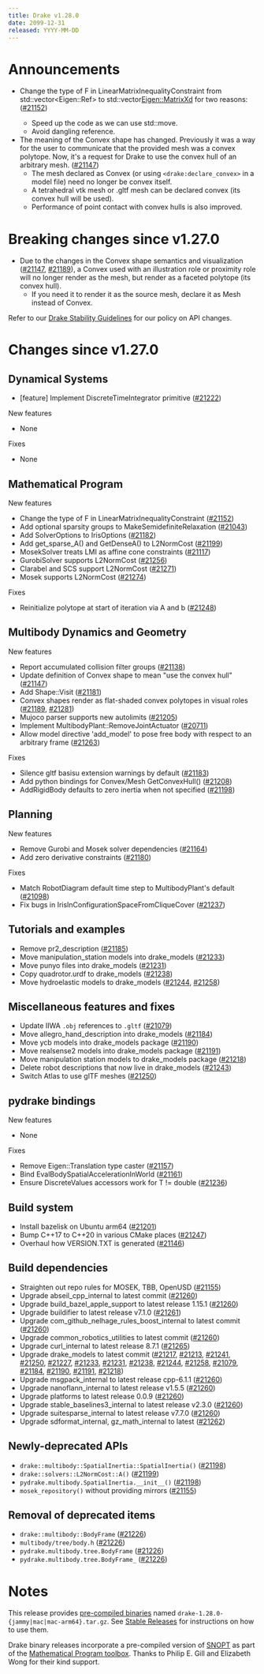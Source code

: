 ```yaml
---
title: Drake v1.28.0
date: 2099-12-31
released: YYYY-MM-DD
---
```


# Announcements

* Change the type of F in LinearMatrixInequalityConstraint from std::vector<Eigen::Ref<const Eigen::MatrixXd>> to std::vector<Eigen::MatrixXd> for two reasons: ([#21152][_#21152])
  * Speed up the code as we can use std::move.
  * Avoid dangling reference.
* The meaning of the Convex shape has changed. Previously it was a way for the user to communicate that the provided mesh was a convex polytope. Now, it's a request for Drake to use the convex hull of an arbitrary mesh. ([#21147][_#21147])
  * The mesh declared as Convex (or using `<drake:declare_convex>` in a model file) need no longer be convex itself.
  * A tetrahedral vtk mesh or .gltf mesh can be declared convex (its convex hull will be used).
  * Performance of point contact with convex hulls is also improved.

# Breaking changes since v1.27.0

* Due to the changes in the Convex shape semantics and visualization ([#21147][_#21147], [#21189][_#21189]), a Convex used with an illustration role or proximity role will no longer render as the mesh, but render as a faceted polytope (its convex hull).
  * If you need it to render it as the source mesh, declare it as Mesh instead of Convex.

Refer to our [Drake Stability Guidelines](/stable.html) for our policy
on API changes.

# Changes since v1.27.0

## Dynamical Systems

<!-- <relnotes for systems go here> -->

* [feature] Implement DiscreteTimeIntegrator primitive ([#21222][_#21222])

New features

* None

Fixes

* None

## Mathematical Program

<!-- <relnotes for solvers go here> -->

New features

* Change the type of F in LinearMatrixInequalityConstraint ([#21152][_#21152])
* Add optional sparsity groups to MakeSemidefiniteRelaxation ([#21043][_#21043])
* Add SolverOptions to IrisOptions ([#21182][_#21182])
* Add get_sparse_A() and GetDenseA() to L2NormCost ([#21199][_#21199])
* MosekSolver treats LMI as affine cone constraints ([#21117][_#21117])
* GurobiSolver supports L2NormCost ([#21256][_#21256])
* Clarabel and SCS support L2NormCost ([#21271][_#21271])
* Mosek supports L2NormCost ([#21274][_#21274])

Fixes

* Reinitialize polytope at start of iteration via A and b ([#21248][_#21248])

## Multibody Dynamics and Geometry

<!-- <relnotes for geometry,multibody go here> -->


New features

* Report accumulated collision filter groups ([#21138][_#21138])
* Update definition of Convex shape to mean "use the convex hull" ([#21147][_#21147])
* Add Shape::Visit ([#21181][_#21181])
* Convex shapes render as flat-shaded convex polytopes in visual roles ([#21189][_#21189], [#21281][_#21281]) 
* Mujoco parser supports new autolimits ([#21205][_#21205]) 
* Implement MultibodyPlant::RemoveJointActuator ([#20711][_#20711])
* Allow model directive 'add_model' to pose free body with respect to an arbitrary frame ([#21263][_#21263]) 

Fixes

* Silence gltf basisu extension warnings by default ([#21183][_#21183])
* Add python bindings for Convex/Mesh GetConvexHull() ([#21208][_#21208])
* AddRigidBody defaults to zero inertia when not specified ([#21198][_#21198])


## Planning

<!-- <relnotes for planning go here> -->

New features

* Remove Gurobi and Mosek solver dependencies ([#21164][_#21164])
* Add zero derivative constraints ([#21180][_#21180])

Fixes

* Match RobotDiagram default time step to MultibodyPlant's default ([#21098][_#21098])
* Fix bugs in IrisInConfigurationSpaceFromCliqueCover ([#21237][_#21237])


## Tutorials and examples

<!-- <relnotes for examples,tutorials go here> -->

* Remove pr2_description ([#21185][_#21185])
* Move manipulation_station models into drake_models ([#21233][_#21233])
* Move punyo files into drake_models ([#21231][_#21231])
* Copy quadrotor.urdf to drake_models ([#21238][_#21238])
* Move hydroelastic models to drake_models ([#21244][_#21244], [#21258][_#21258])


## Miscellaneous features and fixes

<!-- <relnotes for common,math,lcm,lcmtypes,manipulation,perception,visualization go here> -->

* Update IIWA `.obj` references to `.gltf` ([#21079][_#21079]) 
* Move allegro_hand_description into drake_models ([#21184][_#21184])
* Move ycb models into drake_models package ([#21190][_#21190])
* Move realsense2 models into drake_models package ([#21191][_#21191])
* Move manipulation station models to drake_models package ([#21218][_#21218])
* Delete robot descriptions that now live in drake_models ([#21243][_#21243])
* Switch Atlas to use glTF meshes ([#21250][_#21250])

## pydrake bindings

<!-- <relnotes for bindings go here> -->

New features

* None

Fixes

* Remove Eigen::Translation type caster ([#21157][_#21157])
* Bind EvalBodySpatialAccelerationInWorld ([#21161][_#21161])
* Ensure DiscreteValues accessors work for T != double ([#21236][_#21236])

## Build system

<!-- <relnotes for cmake,doc,setup,third_party,tools go here> -->

* Install bazelisk on Ubuntu arm64 ([#21201][_#21201])
* Bump C++17 to C++20 in various CMake places ([#21247][_#21247])
* Overhaul how VERSION.TXT is generated ([#21146][_#21146]) 

## Build dependencies

<!-- <relnotes for workspace go here> -->

* Straighten out repo rules for MOSEK, TBB, OpenUSD ([#21155][_#21155])
* Upgrade abseil_cpp_internal to latest commit ([#21260][_#21260])
* Upgrade build_bazel_apple_support to latest release 1.15.1 ([#21260][_#21260])
* Upgrade buildifier to latest release v7.1.0 ([#21261][_#21261])
* Upgrade com_github_nelhage_rules_boost_internal to latest commit ([#21260][_#21260])
* Upgrade common_robotics_utilities to latest commit ([#21260][_#21260])
* Upgrade curl_internal to latest release 8.7.1 ([#21265][_#21265])
* Upgrade drake_models to latest commit ([#21217][_#21217], [#21213][_#21213], [#21241][_#21241], [#21250][_#21250], [#21227][_#21227], [#21233][_#21233], [#21231][_#21231], [#21238][_#21238], [#21244][_#21244], [#21258][_#21258], [#21079][_#21079], [#21184][_#21184], [#21190][_#21190], [#21191][_#21191], [#21218][_#21218])
* Upgrade msgpack_internal to latest release cpp-6.1.1 ([#21260][_#21260])
* Upgrade nanoflann_internal to latest release v1.5.5 ([#21260][_#21260])
* Upgrade platforms to latest release 0.0.9 ([#21260][_#21260])
* Upgrade stable_baselines3_internal to latest release v2.3.0 ([#21260][_#21260])
* Upgrade suitesparse_internal to latest release v7.7.0 ([#21260][_#21260])
* Upgrade sdformat_internal, gz_math_internal to latest ([#21262][_#21262])

## Newly-deprecated APIs

* `drake::multibody::SpatialInertia::SpatialInertia()` ([#21198][_#21198])
* `drake::solvers::L2NormCost::A()` ([#21199][_#21199])
* `pydrake.multibody.SpatialInertia.__init__()` ([#21198][_#21198])
* `mosek_repository()` without providing mirrors ([#21155][_#21155])

## Removal of deprecated items

* `drake::multibody::BodyFrame` ([#21226][_#21226])
* `multibody/tree/body.h` ([#21226][_#21226])
* `pydrake.multibody.tree.BodyFrame` ([#21226][_#21226])
* `pydrake.multibody.tree.BodyFrame_` ([#21226][_#21226])

# Notes


This release provides [pre-compiled binaries](https://github.com/RobotLocomotion/drake/releases/tag/v1.28.0) named
``drake-1.28.0-{jammy|mac|mac-arm64}.tar.gz``. See [Stable Releases](/from_binary.html#stable-releases) for instructions on how to use them.

Drake binary releases incorporate a pre-compiled version of [SNOPT](https://ccom.ucsd.edu/~optimizers/solvers/snopt/) as part of the
[Mathematical Program toolbox](https://drake.mit.edu/doxygen_cxx/group__solvers.html). Thanks to
Philip E. Gill and Elizabeth Wong for their kind support.

<!-- <begin issue links> -->
[_#20711]: https://github.com/RobotLocomotion/drake/pull/20711
[_#21043]: https://github.com/RobotLocomotion/drake/pull/21043
[_#21079]: https://github.com/RobotLocomotion/drake/pull/21079
[_#21098]: https://github.com/RobotLocomotion/drake/pull/21098
[_#21117]: https://github.com/RobotLocomotion/drake/pull/21117
[_#21138]: https://github.com/RobotLocomotion/drake/pull/21138
[_#21146]: https://github.com/RobotLocomotion/drake/pull/21146
[_#21147]: https://github.com/RobotLocomotion/drake/pull/21147
[_#21152]: https://github.com/RobotLocomotion/drake/pull/21152
[_#21155]: https://github.com/RobotLocomotion/drake/pull/21155
[_#21157]: https://github.com/RobotLocomotion/drake/pull/21157
[_#21161]: https://github.com/RobotLocomotion/drake/pull/21161
[_#21164]: https://github.com/RobotLocomotion/drake/pull/21164
[_#21180]: https://github.com/RobotLocomotion/drake/pull/21180
[_#21181]: https://github.com/RobotLocomotion/drake/pull/21181
[_#21182]: https://github.com/RobotLocomotion/drake/pull/21182
[_#21183]: https://github.com/RobotLocomotion/drake/pull/21183
[_#21184]: https://github.com/RobotLocomotion/drake/pull/21184
[_#21185]: https://github.com/RobotLocomotion/drake/pull/21185
[_#21189]: https://github.com/RobotLocomotion/drake/pull/21189
[_#21190]: https://github.com/RobotLocomotion/drake/pull/21190
[_#21191]: https://github.com/RobotLocomotion/drake/pull/21191
[_#21198]: https://github.com/RobotLocomotion/drake/pull/21198
[_#21199]: https://github.com/RobotLocomotion/drake/pull/21199
[_#21201]: https://github.com/RobotLocomotion/drake/pull/21201
[_#21205]: https://github.com/RobotLocomotion/drake/pull/21205
[_#21208]: https://github.com/RobotLocomotion/drake/pull/21208
[_#21213]: https://github.com/RobotLocomotion/drake/pull/21213
[_#21217]: https://github.com/RobotLocomotion/drake/pull/21217
[_#21218]: https://github.com/RobotLocomotion/drake/pull/21218
[_#21222]: https://github.com/RobotLocomotion/drake/pull/21222
[_#21226]: https://github.com/RobotLocomotion/drake/pull/21226
[_#21227]: https://github.com/RobotLocomotion/drake/pull/21227
[_#21231]: https://github.com/RobotLocomotion/drake/pull/21231
[_#21233]: https://github.com/RobotLocomotion/drake/pull/21233
[_#21236]: https://github.com/RobotLocomotion/drake/pull/21236
[_#21237]: https://github.com/RobotLocomotion/drake/pull/21237
[_#21238]: https://github.com/RobotLocomotion/drake/pull/21238
[_#21241]: https://github.com/RobotLocomotion/drake/pull/21241
[_#21243]: https://github.com/RobotLocomotion/drake/pull/21243
[_#21244]: https://github.com/RobotLocomotion/drake/pull/21244
[_#21247]: https://github.com/RobotLocomotion/drake/pull/21247
[_#21248]: https://github.com/RobotLocomotion/drake/pull/21248
[_#21250]: https://github.com/RobotLocomotion/drake/pull/21250
[_#21256]: https://github.com/RobotLocomotion/drake/pull/21256
[_#21258]: https://github.com/RobotLocomotion/drake/pull/21258
[_#21260]: https://github.com/RobotLocomotion/drake/pull/21260
[_#21261]: https://github.com/RobotLocomotion/drake/pull/21261
[_#21262]: https://github.com/RobotLocomotion/drake/pull/21262
[_#21263]: https://github.com/RobotLocomotion/drake/pull/21263
[_#21265]: https://github.com/RobotLocomotion/drake/pull/21265
[_#21271]: https://github.com/RobotLocomotion/drake/pull/21271
[_#21274]: https://github.com/RobotLocomotion/drake/pull/21274
[_#21281]: https://github.com/RobotLocomotion/drake/pull/21281
<!-- <end issue links> -->

<!--
  Current oldest_commit 38728a99103e0c057e512a701a4df43960d12e19 (exclusive).
  Current newest_commit 37254ee53a75a1215f1b9f224f5b86b3c58ec314 (inclusive).
-->
